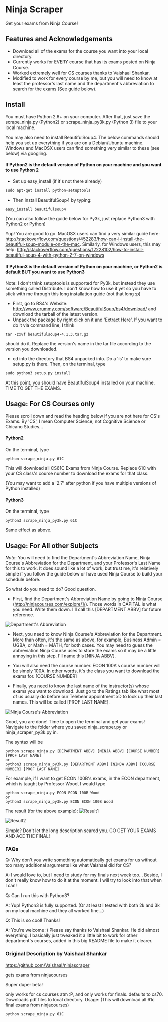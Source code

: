 Ninja Scraper
=============
Get your exams from Ninja Course!

## Features and Acknowledgements
* Download all of the exams for the course you want into your local directory.
* Currently works for EVERY course that has its exams posted on Ninja Course. 
* Worked extremely well for CS courses thanks to Vaishaal Shankar. 
* Modified to work for every course by me, but you will need to know at least the professor's last name and the department's abbreviation to search for the exams (See guide below).

## Install
You must have Python 2.6+ on your computer. After that, just save the scrape_ninja.py (Python2) or scrape_ninja_py3k.py (Python 3) file to your local machine. 

You may also need to install BeautifulSoup4. The below commands should help you set up everything if you are on a Debian/Ubuntu machine. Windows and MacOSX users can find something very similar to these (see below) via googling.

#### If Python2 is the default version of Python on your machine and you want to use Python 2

* Set up easy_install (if it's not there already)
```
sudo apt-get install python-setuptools
```

* Then install BeautifulSoup4 by typing:
```
easy_install beautifulsoup4
```

(You can also follow the guide below for Py3k, just replace Python3 with Python2 or Python)

Yup! You are good to go. MacOSX users can find a very similar guide here: http://stackoverflow.com/questions/452283/how-can-i-install-the-beautiful-soup-module-on-the-mac. Similarly, for Windows users, this may help: http://stackoverflow.com/questions/12228102/how-to-install-beautiful-soup-4-with-python-2-7-on-windows

#### If Python3 is the default version of Python on your machine, or Python2 is default BUT you want to use Python3

Note: I don't think setuptools is supported for Py3k, but instead they use something called Distribute. I don't know how to use it yet so you have to stick with me through this long installation guide (not that long :p)

* First, go to BS4's Website: http://www.crummy.com/software/BeautifulSoup/bs4/download/ and download the tarball of the latest version.
* Unpack the package by right click on it and 'Extract Here'. If you want to do it via command line, I think
```
tar -zxvf beautifulsoup4-4.1.3.tar.gz	 
```
should do it. Replace the version's name in the tar file according to the version you downloaded.
* cd into the directory that BS4 unpacked into. Do a 'ls' to make sure setup.py is there. Then, on the terminal, type
```
sudo python3 setup.py install
```

At this point, you should have BeautifulSoup4 installed on your machine. TIME TO GET THE EXAMS.

## Usage: For CS Courses only
Please scroll down and read the heading below if you are not here for CS's Exams. By 'CS', I mean Computer Science, not Cognitive Science or Chicano Studies...

#### Python2

On the terminal, type  
```
python scrape_ninja.py 61C 
```
This will download all CS61C Exams from Ninja Course. Replace 61C with your CS class's course number to download the exams for that class. 

(You may want to add a '2.7' after python if you have multiple versions of Python installed)

#### Python3

On the terminal, type  
```
python3 scrape_ninja_py3k.py 61C 
```
Same effect as above. 

## Usage: For All other Subjects
*Note*: You will need to find the Department's Abbreviation Name, Ninja Course's Abbreviation for the Department, and your Professor's Last Name for this to work. It does sound like a lot of work, but trust me, it's relatively simple if you follow the guide below or have used Ninja Course to build your schedule before. 

So what do you need to do? Good question.

* First, find the Department's Abbreviation Name by going to Ninja Course (http://ninjacourses.com/explore/1/). Those words in CAPITAL is what you need. Write them down. I'll call this [DEPARTMENT ABBV] for future reference.

![Department's Abbreviation](https://raw.github.com/kqdtran/ninjascraper/master/img/department_abbr.png)

* Next, you need to know Ninja Course's Abbreviation for the Department. More than often, it's the same as above, for example, Business Admin = UGBA, or Math = MATH, for both cases. You may need to guess the abbreviation Ninja Course uses to store the exams so it may be a little annoying in this step. I'll name this [NINJA ABBV]. 

* You will also need the course number. ECON 100A's course number will be simply 100A. In other words, it's the class you want to download the exams for. [COURSE NUMBER]

* Finally, you need to know the last name of the instructor(s) whose exams you want to download. Just go to the Ratings tab like what most of us usually do before our Telebear appointment xD to look up their last names. This will be called [PROF LAST NAME].

![Ninja Course's Abbreviation](https://raw.github.com/kqdtran/ninjascraper/master/img/lastname.png)

Good, you are done! Time to open the terminal and get your exams! Navigate to the folder where you saved ninja_scraper.py or ninja_scraper_py3k.py in.

The syntax will be
```
python scrape_ninja.py [DEPARTMENT ABBV] [NINJA ABBV] [COURSE NUMBER] [PROF LAST NAME]
or
python3 scrape_ninja_py3k.py [DEPARTMENT ABBV] [NINJA ABBV] [COURSE NUMBER] [PROF LAST NAME]
```

For example, if I want to get ECON 100B's exams, in the ECON department, which is taught by Professor Wood, I would type
```
python scrape_ninja.py ECON ECON 100B Wood
or
python3 scrape_ninja_py3k.py ECON ECON 100B Wood
```

The result (for the above example):
![Result1](https://raw.github.com/kqdtran/ninjascraper/master/img/result1.png)


![Result2](https://raw.github.com/kqdtran/ninjascraper/master/img/result2.png)

Simple? Don't let the long description scared you. GO GET YOUR EXAMS AND ACE THE FINAL!

### FAQs
Q: Why don't you write something automatically get exams for us without too many additional arguments like what Vaishaal did for CS?

A: I would love to, but I need to study for my finals next week too... Beside, I don't really know how to do it at the moment. I will try to look into that when I can!

Q: Can I run this with Python3?

A: Yup! Python3 is fully supported. (Or at least I tested with both 2k and 3k on my local machine and they all worked fine...)

Q: This is so cool! Thanks!

A: You're welcome :) Please say thanks to Vaishaal Shankar. He did almost everything. I basically just tweaked it a little bit to work for other department's courses, added in this big README file to make it clearer. 


### Original Description by Vaishaal Shankar
https://github.com/Vaishaal/ninjascraper

gets exams from ninjacourses

Super duper beta!

only works for cs courses atm :P, and only works for finals.
defaults to cs70. Downloads pdf files to local directory.
Usage: (This will download all 61c final exams from ninjacourses)
```
python scrape_ninja.py 61C 
```

